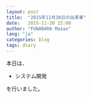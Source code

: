 ```yaml
---
layout: post
title:  "2015年11月30日の出来事"
date:   2015-11-30 22:00
author: "FUNABARA Masao"
lang: "ja"
categories: blog
tags: diary
---
```


本日は、

* システム開発

を行いました。
